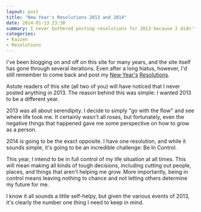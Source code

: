 ```yaml
---
layout: post
title: "New Year's Resolutions 2013 and 2014"
date: 2014-01-13 23:30
summary: I never bothered posting resolutions for 2013 because I didn't have any.  2014 has one.
categories: 
- Kaizen
- Resolutions
---
```



I've been blogging on and off on this site for many years, and the site itself has gone through several iterations.  Even after a long hiatus, however, I'd still remember to come back and post my [New Year's](http://aashay.com/blog/2010/09/29/new-year-s-resolutions-2011/) [Resolutions](http://aashay.com/blog/2012/01/01/new-year-s-resolutions-2012/).

Astute readers of this site (all two of you) will have noticed that I never posted anything in 2013.  The reason behind this was simple:  I wanted 2013 to be a different year.

2013 was all about serendipity.  I decide to simply "go with the flow" and see where life took me.  It certainly wasn't all roses, but fortunately, even the negative things that happened gave me some perspective on how to grow as a person.

2014 is going to be the exact opposite.  I have one resolution, and while it sounds simple, it's going to be an incredible challenge:  Be In Control.

This year, I intend to be in full control of my life situation at all times.  This will mean making all kinds of tough decisions, including cutting out people, places, and things that aren't helping me grow.  More importantly, being in control means leaving nothing to chance and not letting others determine my future for me.

I know it all sounds a little self-helpy, but given the various events of 2013, it's clearly the number one thing I need to keep in mind.